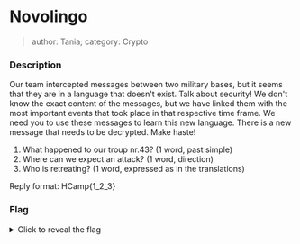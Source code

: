 # Novolingo
> author: Tania; category: Crypto

### Description
Our team intercepted messages between two military bases, but it seems that they are in a language that doesn't exist. Talk about security!
We don't know the exact content of the messages, but we have linked them with the most important events that took place in that respective time frame.
We need you to use these messages to learn this new language. There is a new message that needs to be decrypted. Make haste!

1. What happened to our troup nr.43? (1 word, past simple)
2. Where can we expect an attack? (1 word, direction)
3. Who is retreating? (1 word, expressed as in the translations)

Reply format: HCamp{1_2_3}


### Flag
<details>
  <summary>Click to reveal the flag</summary>
  HCamp{killed_north_sender}
</details>
